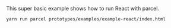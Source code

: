 This super basic example shows how to run React with parcel.

```
yarn run parcel prototypes/examples/example-react/index.html
```